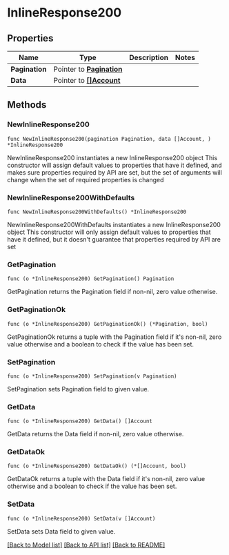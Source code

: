 # InlineResponse200

## Properties

Name | Type | Description | Notes
------------ | ------------- | ------------- | -------------
**Pagination** | Pointer to [**Pagination**](pagination.md) |  | 
**Data** | Pointer to [**[]Account**](Account.md) |  | 

## Methods

### NewInlineResponse200

`func NewInlineResponse200(pagination Pagination, data []Account, ) *InlineResponse200`

NewInlineResponse200 instantiates a new InlineResponse200 object
This constructor will assign default values to properties that have it defined,
and makes sure properties required by API are set, but the set of arguments
will change when the set of required properties is changed

### NewInlineResponse200WithDefaults

`func NewInlineResponse200WithDefaults() *InlineResponse200`

NewInlineResponse200WithDefaults instantiates a new InlineResponse200 object
This constructor will only assign default values to properties that have it defined,
but it doesn't guarantee that properties required by API are set

### GetPagination

`func (o *InlineResponse200) GetPagination() Pagination`

GetPagination returns the Pagination field if non-nil, zero value otherwise.

### GetPaginationOk

`func (o *InlineResponse200) GetPaginationOk() (*Pagination, bool)`

GetPaginationOk returns a tuple with the Pagination field if it's non-nil, zero value otherwise
and a boolean to check if the value has been set.

### SetPagination

`func (o *InlineResponse200) SetPagination(v Pagination)`

SetPagination sets Pagination field to given value.


### GetData

`func (o *InlineResponse200) GetData() []Account`

GetData returns the Data field if non-nil, zero value otherwise.

### GetDataOk

`func (o *InlineResponse200) GetDataOk() (*[]Account, bool)`

GetDataOk returns a tuple with the Data field if it's non-nil, zero value otherwise
and a boolean to check if the value has been set.

### SetData

`func (o *InlineResponse200) SetData(v []Account)`

SetData sets Data field to given value.



[[Back to Model list]](../README.md#documentation-for-models) [[Back to API list]](../README.md#documentation-for-api-endpoints) [[Back to README]](../README.md)



